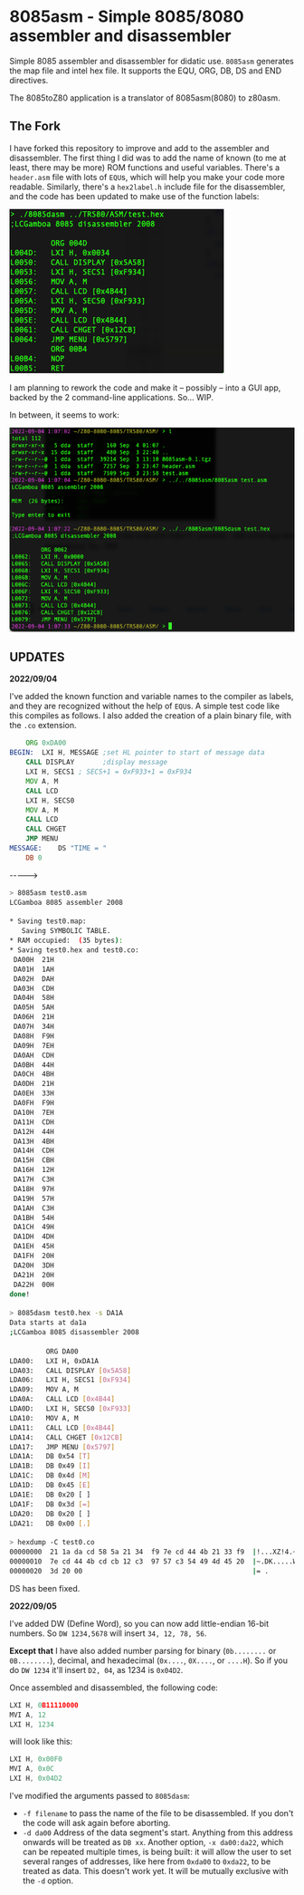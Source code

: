 # 8085asm - Simple 8085/8080 assembler and disassembler

Simple 8085 assembler and disassembler for didatic use. `8085asm` generates the map file and intel hex file. It supports the EQU, ORG, DB, DS and END directives.

The 8085toZ80 application is a translator of 8085asm(8080) to z80asm.

## The Fork

I have forked this repository to improve and add to the assembler and disassembler. The first thing I did was to add the name of known (to me at least, there may be more) ROM functions and useful variables. There's a `header.asm` file with lots of `EQU`s, which will help you make your code more readable. Similarly, there's a `hex2label.h` include file for the disassembler, and the code has been updated to make use of the function labels:

![labels](img/labels.png)

I am planning to rework the code and make it – possibly – into a GUI app, backed by the 2 command-line applications. So... WIP.

In between, it seems to work:

![asm disasm](img/asm_dasm.png)

## UPDATES

**2022/09/04**

I've added the known function and variable names to the compiler as labels, and they are recognized without the help of `EQU`s. A simple test code like this compiles as follows. I also added the creation of a plain binary file, with the `.co` extension.

```asm
	ORG 0xDA00
BEGIN:	LXI H, MESSAGE ;set HL pointer to start of message data
	CALL DISPLAY       ;display message
	LXI H, SECS1 ; SECS+1 = 0xF933+1 = 0xF934
	MOV A, M
	CALL LCD
	LXI H, SECS0
	MOV A, M
	CALL LCD
	CALL CHGET
	JMP MENU
MESSAGE:	DS "TIME = "
	DB 0
```
----->

```bash
> 8085asm test0.asm
LCGamboa 8085 assembler 2008

* Saving test0.map:
   Saving SYMBOLIC TABLE.
* RAM occupied:  (35 bytes):
* Saving test0.hex and test0.co:
 DA00H  21H
 DA01H  1AH
 DA02H  DAH
 DA03H  CDH
 DA04H  58H
 DA05H  5AH
 DA06H  21H
 DA07H  34H
 DA08H  F9H
 DA09H  7EH
 DA0AH  CDH
 DA0BH  44H
 DA0CH  4BH
 DA0DH  21H
 DA0EH  33H
 DA0FH  F9H
 DA10H  7EH
 DA11H  CDH
 DA12H  44H
 DA13H  4BH
 DA14H  CDH
 DA15H  CBH
 DA16H  12H
 DA17H  C3H
 DA18H  97H
 DA19H  57H
 DA1AH  C3H
 DA1BH  54H
 DA1CH  49H
 DA1DH  4DH
 DA1EH  45H
 DA1FH  20H
 DA20H  3DH
 DA21H  20H
 DA22H  00H
done!

> 8085dasm test0.hex -s DA1A
Data starts at da1a
;LCGamboa 8085 disassembler 2008

         ORG DA00
LDA00:   LXI H, 0xDA1A
LDA03:   CALL DISPLAY [0x5A58]
LDA06:   LXI H, SECS1 [0xF934]
LDA09:   MOV A, M 
LDA0A:   CALL LCD [0x4B44]
LDA0D:   LXI H, SECS0 [0xF933]
LDA10:   MOV A, M 
LDA11:   CALL LCD [0x4B44]
LDA14:   CALL CHGET [0x12CB]
LDA17:   JMP MENU [0x5797]
LDA1A:   DB 0x54 [T]
LDA1B:   DB 0x49 [I]
LDA1C:   DB 0x4d [M]
LDA1D:   DB 0x45 [E]
LDA1E:   DB 0x20 [ ]
LDA1F:   DB 0x3d [=]
LDA20:   DB 0x20 [ ]
LDA21:   DB 0x00 [.]

> hexdump -C test0.co
00000000  21 1a da cd 58 5a 21 34  f9 7e cd 44 4b 21 33 f9  |!...XZ!4.~.DK!3.|
00000010  7e cd 44 4b cd cb 12 c3  97 57 c3 54 49 4d 45 20  |~.DK.....W.TIME |
00000020  3d 20 00                                          |= .             |
```

DS has been fixed.

**2022/09/05**

I've added DW (Define Word), so you can now add little-endian 16-bit numbers. So `DW 1234,5678` will insert `34, 12, 78, 56`.

**Except that** I have also added number parsing for binary (`0b........` or `0B........`), decimal, and hexadecimal (`0x....`, `0X....`, or `....H`). So if you do `DW 1234` it'll insert `D2, 04`, as 1234 is `0x04D2`.

Once assembled and disassembled, the following code:

```asm
LXI H, 0B11110000
MVI A, 12
LXI H, 1234
```

will look like this:
 
```asm
LXI H, 0x00F0
MVI A, 0x0C
LXI H, 0x04D2
```

I've modified the arguments passed to `8085dasm`:

* `-f filename` to pass the name of the file to be disassembled. If you don't the code will ask again before aborting.
* `-d da00` Address of the data segment's start. Anything from this address onwards will be treated as `DB xx`.
Another option, `-x da00:da22`, which can be repeated multiple times, is being built: it will allow the user to set several ranges of addresses, like here from `0xda00` to `0xda22`, to be treated as data. This doesn't work yet. It will be mutually exclusive with the `-d` option.
